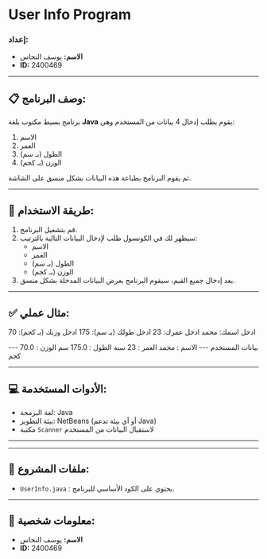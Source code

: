 # User Info Program

### إعداد:  
- **الاسم:** يوسف النحاس  
- **ID:** 2400469  

---

## 📋 وصف البرنامج:
برنامج بسيط مكتوب بلغة **Java** يقوم بطلب إدخال 4 بيانات من المستخدم وهي:
1. الاسم  
2. العمر  
3. الطول (بـ سم)  
4. الوزن (بـ كجم)  

ثم يقوم البرنامج بطباعة هذه البيانات بشكل منسق على الشاشة.

---

## 📜 طريقة الاستخدام:
1. قم بتشغيل البرنامج.
2. سيظهر لك في الكونسول طلب لإدخال البيانات التالية بالترتيب:
   - الاسم
   - العمر
   - الطول (بـ سم)
   - الوزن (بـ كجم)
3. بعد إدخال جميع القيم، سيقوم البرنامج بعرض البيانات المدخلة بشكل منسق.

---

## ✅ مثال عملي:

ادخل اسمك: محمد ادخل عمرك: 23 ادخل طولك (بـ سم): 175 ادخل وزنك (بـ كجم): 70

--- بيانات المستخدم --- الاسم : محمد العمر : 23 سنة الطول : 175.0 سم الوزن : 70.0 كجم

---

## 💻 الأدوات المستخدمة:
- لغة البرمجة: Java  
- بيئة التطوير: NetBeans (أو أي بيئة تدعم Java)  
- مكتبة `Scanner` لاستقبال البيانات من المستخدم

---


---

## 📌 ملفات المشروع:
- `UserInfo.java` : يحتوي على الكود الأساسي للبرنامج.

---

## 📝 معلومات شخصية:
- **الاسم:** يوسف النحاس  
- **ID:** 2400469  
